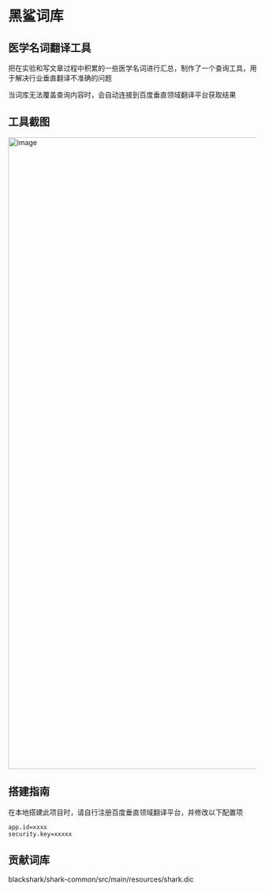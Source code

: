 # 黑鲨词库
## 医学名词翻译工具

把在实验和写文章过程中积累的一些医学名词进行汇总，制作了一个查询工具，用于解决行业垂直翻译不准确的问题

当词库无法覆盖查询内容时，会自动连接到百度垂直领域翻译平台获取结果

## 工具截图
<img width="1282" alt="image" src="https://user-images.githubusercontent.com/49266004/198841900-5692a3a7-3662-4f24-88c4-e1112fc87b22.png">

## 搭建指南
在本地搭建此项目时，请自行注册百度垂直领域翻译平台，并修改以下配置项
```
app.id=xxxx
security.key=xxxxx
```

## 贡献词库
blackshark/shark-common/src/main/resources/shark.dic
